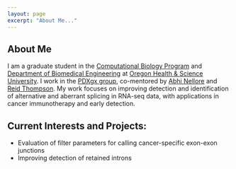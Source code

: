 ```yaml
---
layout: page
excerpt: "About Me..."
---
```

## About Me
I am a graduate student in the [Computational Biology Program](https://www.ohsu.edu/school-of-medicine/computational-biology) and [Department of Biomedical Engineering](https://www.ohsu.edu/school-of-medicine/biomedical-engineering) at [Oregon Health & Science University](http://ohsu.edu/). I work in the [PDXgx group](https://github.com/pdxgx), co-mentored by [Abhi Nellore](https://scholar.google.com/citations?user=XxPWj5oAAAAJ) and [Reid Thompson](https://scholar.google.com/citations?user=tENxs6QAAAAJ). My work focuses on improving detection and identification of alternative and aberrant splicing in RNA-seq data, with applications in cancer immunotherapy and early detection. 

## Current Interests and Projects:

- Evaluation of filter parameters for calling cancer-specific exon-exon junctions
- Improving detection of retained introns
